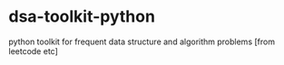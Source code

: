 # dsa-toolkit-python
python toolkit for frequent data structure and algorithm problems [from leetcode etc]
